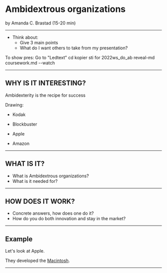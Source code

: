 #  Ambidextrous organizations

by Amanda C. Brastad (15-20 min)

---

- Think about: 
    - Give 3 main points 
    - What do I want others to take from my presentation? 

To show pres: Go to "Ledtext" 
cd kopier sti for 2022ws_do_ab
reveal-md coursework.md --watch 

---
## WHY IS IT INTERESTING?

Ambidexterity is the recipe for success

Drawing:
* Kodak 
* Blockbuster 

* Apple 
* Amazon


---
## WHAT IS IT?

- What is Ambidextrous organizations? 
- What is it needed for? 

---
## HOW DOES IT WORK?

- Concrete answers, how does one do it?
- How do you do both innovation and stay in the market?


---
## Example

Let's look at Apple.

They developed the [Macintosh](https://en.wikipedia.org/wiki/Macintosh). 

---

